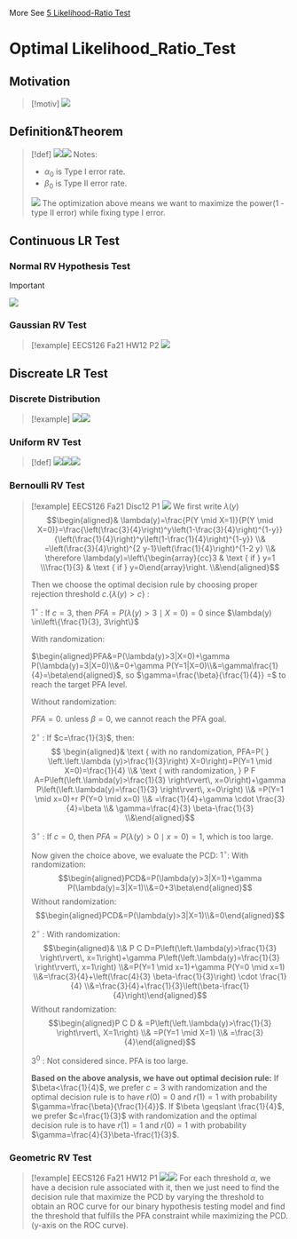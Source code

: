 More See [5 Likelihood-Ratio Test](../../../../Mathematics/Probablity_Statistics/Statistics_Model_Perspective/假设检验/Parametric_Hypothesis_Testing.md#5%20Likelihood-Ratio%20Test)
# Optimal Likelihood_Ratio_Test
## Motivation
> [!motiv]
> ![](Neyman-Pearson_Formulation.assets/image-20240418135146403.png)



## Definition&Theorem
> [!def]
> ![](Neyman-Pearson_Formulation.assets/image-20240417142844613.png)![](Neyman-Pearson_Formulation.assets/image-20240417142855170.png)
> Notes:
> - $\alpha_0$ is Type I error rate.
> - $\beta_0$ is Type II error rate.
> 
> ![](Neyman-Pearson_Formulation.assets/image-20240418130612066.png)
> The optimization above means we want to maximize the power(1 - type II error) while fixing type I error.




## Continuous LR Test
### Normal RV Hypothesis Test
> [!important]
> ![](Neyman-Pearson_Formulation.assets/image-20240418131136937.png)
> 



### Gaussian RV Test
> [!example] EECS126 Fa21 HW12 P2
> ![](Neyman-Pearson_Formulation.assets/image-20240426191244415.png)




## Discreate LR Test
### Discrete Distribution
> [!example]
> ![](Neyman-Pearson_Formulation.assets/image-20240418135014658.png)![](Neyman-Pearson_Formulation.assets/image-20240418135024280.png)



### Uniform RV Test
> [!def]
> ![](Neyman-Pearson_Formulation.assets/image-20240418132011651.png)![](Neyman-Pearson_Formulation.assets/image-20240418132025640.png)![](Neyman-Pearson_Formulation.assets/image-20240418132033334.png)




### Bernoulli RV Test
> [!example] EECS126 Fa21 Disc12 P1
> ![](Neyman-Pearson_Formulation.assets/image-20240426112242681.png)
> We first write $\lambda(y)$$$\begin{aligned}& \lambda(y)=\frac{P(Y \mid X=1)}{P(Y \mid X=0)}=\frac{\left(\frac{3}{4}\right)^y\left(1-\frac{3}{4}\right)^{1-y}}{\left(\frac{1}{4}\right)^y\left(1-\frac{1}{4}\right)^{1-y}} \\& =\left(\frac{3}{4}\right)^{2 y-1}\left(\frac{1}{4}\right)^{1-2 y} \\& \therefore \lambda(y)=\left\{\begin{array}{cc}3 & \text { if } y=1 \\\frac{1}{3} & \text { if } y=0\end{array}\right. \\&\end{aligned}$$
> 
> Then we choose the optimal decision rule by choosing proper rejection threshold $c .\{\lambda(y)>c\}$ :
> 
> $1^{\circ}$ : If $c=3$, then $P F A=P(\lambda(y)>3 \mid X=0)=0$ since $\lambda(y) \in\left\{\frac{1}{3}, 3\right\}$ 
> 
> With randomization:
> 
> $\begin{aligned}PFA&=P(\lambda(y)>3|X=0)+\gamma P(\lambda(y)=3|X=0)\\&=0+\gamma P(Y=1|X=0)\\&=\gamma\frac{1}{4}=\beta\end{aligned}$, so $\gamma=\frac{\beta}{\frac{1}{4}} =$ to reach the target PFA level.
> 
> Without randomization: 
> 
> $PFA=0$. unless $\beta=0$, we cannot reach the PFA goal.
> 
> $2^{\circ}$ : If $c=\frac{1}{3}$, then:$$
> \begin{aligned}& \text { with no randomization, PFA=P( } \left.\left.\lambda (y)>\frac{1}{3}\right) X=0\right)=P(Y=1 \mid X=0)=\frac{1}{4} \\& \text { with randomization, } P F A=P\left(\left.\lambda(y)>\frac{1}{3} \right\rvert\, x=0\right)+\gamma P\left(\left.\lambda(y)=\frac{1}{3} \right\rvert\, x=0\right) \\& =P(Y=1 \mid x=0)+r P(Y=0 \mid x=0) \\& =\frac{1}{4}+\gamma \cdot \frac{3}{4}=\beta \\& \gamma=\frac{4}{3} \beta-\frac{1}{3} \\&\end{aligned}$$
> 
> $3^{\circ}$ : If $c=0$, then $P F A=P(\lambda(y)>0 \mid x=0)=1$, which is too large.
> 
> Now given the choice above, we evaluate the PCD:
> $1^{\circ}$: With randomization: $$\begin{aligned}PCD&=P(\lambda(y)>3|X=1)+\gamma P(\lambda(y)=3|X=1)\\&=0+3\beta\end{aligned}$$
> Without randomization: $$\begin{aligned}PCD&=P(\lambda(y)>3|X=1)\\&=0\end{aligned}$$
> 
> $2^{\circ}$ : With randomization:$$\begin{aligned}& \\& P C D=P\left(\left.\lambda(y)>\frac{1}{3} \right\rvert\, x=1\right)+\gamma P\left(\left.\lambda(y)=\frac{1}{3} \right\rvert\, x=1\right) \\&=P(Y=1 \mid x=1)+\gamma P(Y=0 \mid x=1) \\&=\frac{3}{4}+\left(\frac{4}{3} \beta-\frac{1}{3}\right) \cdot \frac{1}{4} \\&=\frac{3}{4}+\frac{1}{3}\left(\beta-\frac{1}{4}\right)\end{aligned}$$
> Without randomization:$$\begin{aligned}P C D & =P\left(\left.\lambda(y)>\frac{1}{3} \right\rvert\, X=1\right) \\& =P(Y=1 \mid X=1) \\& =\frac{3}{4}\end{aligned}$$
> 
> $3^0$ : Not considered since. PFA is too large.
> 
> **Based on the above analysis, we have out optimal decision rule:**
> If $\beta<\frac{1}{4}$, we prefer $c=3$ with randomization and the optimal decision rule is to have $r(0)=0$ and $r(1)=1$ with probability $\gamma=\frac{\beta}{\frac{1}{4}}$.
> If $\beta \geqslant \frac{1}{4}$, we prefer $c=\frac{1}{3}$ with randomization and the optimal decision rule is to have $r(1)=1$ and $r(0)=1$ with probability $\gamma=\frac{4}{3}\beta-\frac{1}{3}$.




### Geometric RV Test
> [!example] EECS126 Fa21 HW12 P1
> ![](Neyman-Pearson_Formulation.assets/image-20240426122838104.png)![](Neyman-Pearson_Formulation.assets/image-20240426122845874.png)
> For each threshold $\alpha$, we have a decision rule associated with it, then we just need to find the decision rule that maximize the PCD by varying the threshold to obtain an ROC curve for our binary hypothesis testing model and find the threshold that fulfills the PFA constraint while maximizing the PCD.(y-axis on the ROC curve).




